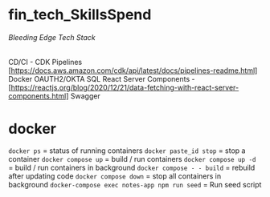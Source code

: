 # fin_tech_SkillsSpend

###### Bleeding Edge Tech Stack

CD/CI - CDK Pipelines [https://docs.aws.amazon.com/cdk/api/latest/docs/pipelines-readme.html]
Docker
OAUTH2/OKTA
SQL
React Server Components - [https://reactjs.org/blog/2020/12/21/data-fetching-with-react-server-components.html]
Swagger

# docker

`docker ps` = status of running containers
`docker paste_id stop` = stop a container
`docker compose up` = build / run containers
`docker compose up -d` = build / run containers in background
`docker compose - - build` = rebuild after updating code
`docker compose down` = stop all containers in background
`docker-compose exec notes-app npm run seed` = Run seed script
